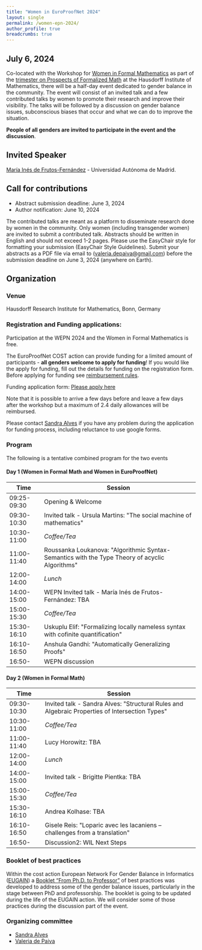 ```yaml
---
title: "Women in EuroProofNet 2024"
layout: single
permalink: /women-epn-2024/
author_profile: true
breadcrumbs: true
---
```

## July 6, 2024

Co-located with the Workshop for [Women in Formal Mathematics](https://www.mathematics.uni-bonn.de/him/programs/special-events/women-in-formal-math) as part of the [trimester on Prospects of Formalized Math](https://www.him.uni-bonn.de/programs/future-programs/future-trimester-programs/prospects-of-formal-mathematics/description/) at the Hausdorff Institute of Mathematics, there will be a half-day event dedicated to gender balance in the community.
The event will consist of an invited talk and a few contributed talks by women to promote their research and improve their visibility. 
The talks will be followed by a discussion on gender balance issues, subconscious biases that occur and what we can do to improve the situation.

**People of all genders are invited to participate in the event and the discussion**.

## Invited Speaker

[María Inés de Frutos-Fernández](https://mariainesdff.github.io) - Universidad Autónoma de Madrid.

## Call for contributions
* Abstract submission deadline: June 3, 2024
* Author notification:  June 10, 2024

The contributed talks are meant as a platform to disseminate research done by women in the community. Only women (including transgender women) are invited to submit a contributed talk. Abstracts should be written in English and should not exceed 1-2 pages. Please use the EasyChair style for formatting your submission (EasyChair Style Guidelines).
Submit your abstracts as a PDF file via email to (valeria.depaiva@gmail.com) before the submission deadline on June 3, 2024 (anywhere on Earth).


## Organization

### Venue

Hausdorff Research Institute for Mathematics, Bonn, Germany

### Registration and Funding applications:

Participation at the WEPN 2024 and the Women in Formal Mathematics is free.

The EuroProofNet COST action can provide funding for a limited amount of participants - **all genders welcome to apply for funding**! If you would like the apply for funding, fill out the details for funding on the registration form. Before applying for funding see [reimbursement rules](../reimbursement-rules).

Funding application form: [Please apply here](https://docs.google.com/forms/d/e/1FAIpQLSe6uXqOorYKbeaSn_LfnVH6HHL_CeMX0UeqvOFNbAeWMy0OLw/viewform?usp=sf_link)

Note that it is possible to arrive a few days before and leave a few days after the workshop but a maximum of 2.4 daily allowances will be reimbursed.

Please contact [Sandra Alves](sandra@fc.up.pt) if you have any problem during the application for funding process, including reluctance to use google forms.

### Program
The following is a tentative combined program for the two events
#### Day 1 (Women in Formal Math and Women in EuroProofNet)
| Time        | Session |
| ----------- | ----------- |
| 09:25-09:30 | Opening & Welcome |
| 09:30-10:30 | Invited talk - Ursula Martins: "The social machine of mathematics"
| 10:30-11:00 |  _Coffee/Tea_ |
| 11:00-11:40 | Roussanka Loukanova: "Algorithmic Syntax-Semantics with the Type Theory of acyclic Algorithms" |
| 12:00-14:00 | _Lunch_ |
| 14:00-15:00 | WEPN Invited talk - María Inés de Frutos-Fernández: TBA |
| 15:00-15:30 | _Coffee/Tea_ |
| 15:30-16:10 | Uskuplu Elif: "Formalizing locally nameless syntax with cofinite quantification" |
| 16:10-16:50 | Anshula Gandhi: "Automatically Generalizing Proofs" |
| 16:50-      | WEPN discussion |

#### Day 2 (Women in Formal Math)
| Time        | Session |
| ----------- | ----------- |
| 09:30-10:30 | Invited talk - Sandra Alves: "Structural Rules and Algebraic Properties of Intersection Types" |
| 10:30-11:00 |  _Coffee/Tea_ |
| 11:00-11:40 | Lucy Horowitz: TBA |
| 12:00-14:00 | _Lunch_ |
| 14:00-15:00 | Invited talk - Brigitte Pientka: TBA |
| 15:00-15:30 | _Coffee/Tea_ |
| 15:30-16:10 | Andrea Kolhase: TBA |
| 16:10-16:50 | Gisele Reis: "Loparic avec les lacaniens – challenges from a translation" |
| 16:50-      | Discussion2: WIL Next Steps |


### Booklet of best practices
Within the cost action European Network For Gender Balance in Informatics ([EUGAIN](https://eugain.eu/)) a [Booklet “From Ph.D. to Professor”](https://eugain.eu/results/deliverables/) of best practices was developed to address some of the gender balance issues, particularly in the stage between PhD and professorship. The booklet is going to be updated during the life of the EUGAIN action.
We will consider some of those practices during the discussion part of the event.

### Organizing committee
* [Sandra Alves](https://www.dcc.fc.up.pt/~sandra/Home/Home.html)
* [Valeria de Paiva](https://vcvpaiva.github.io)
